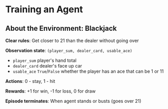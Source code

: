 # Training an Agent

## About the Environment: Blackjack

**Clear rules**: Get closer to 21 than the dealer without going over

**Observation state**: `(player_sum, dealer_card, usable_ace)`
 - `player_sum` player's hand total
 - `dealer_card` dealer's face up car
 - `usable_ace` `True`/`False` whether the player has an ace that can be 1 or 11

**Actions**: 0 - stay, 1 - hit

**Rewards**: +1 for win, -1 for loss, 0 for draw

**Episode terminates**: When agent stands or busts (goes over 21)
